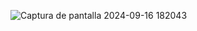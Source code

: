 ![Captura de pantalla 2024-09-16 182043](https://github.com/user-attachments/assets/4698a029-3342-41ad-984a-991dffdebeea)

